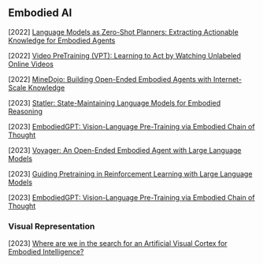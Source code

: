 ## Embodied AI

[2022] [Language Models as Zero-Shot Planners: Extracting Actionable Knowledge for Embodied Agents](https://arxiv.org/abs/2201.07207)

[2022] [Video PreTraining (VPT): Learning to Act by Watching Unlabeled Online Videos](https://arxiv.org/abs/2206.11795)

[2022] [MineDojo: Building Open-Ended Embodied Agents with Internet-Scale Knowledge](https://arxiv.org/abs/2206.08853)

[2023] [Statler: State-Maintaining Language Models for Embodied Reasoning](https://arxiv.org/abs/2306.17840)

[2023] [EmbodiedGPT: Vision-Language Pre-Training via Embodied Chain of Thought](https://arxiv.org/abs/2305.15021)

[2023] [Voyager: An Open-Ended Embodied Agent with Large Language Models](https://arxiv.org/abs/2305.16291)

[2023] [Guiding Pretraining in Reinforcement Learning with Large Language Models](https://arxiv.org/abs/2302.06692)

[2023] [EmbodiedGPT: Vision-Language Pre-Training via Embodied Chain of Thought](https://arxiv.org/abs/2305.15021)



### Visual Representation

[2023] [Where are we in the search for an Artificial Visual Cortex for Embodied Intelligence?](https://arxiv.org/abs/2303.18240)